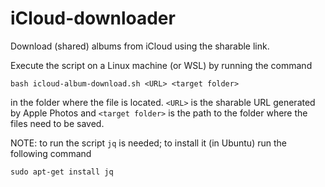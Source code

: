 # iCloud-downloader
Download (shared) albums from iCloud using the sharable link.

Execute the script on a Linux machine (or WSL) by running the command

```
bash icloud-album-download.sh <URL> <target folder>
```

in the folder where the file is located. `<URL>` is the sharable URL generated by Apple Photos and `<target folder>` is the path to the folder where the files need to be saved.

NOTE: to run the script `jq` is needed; to install it (in Ubuntu) run the following command

```
sudo apt-get install jq
```
